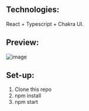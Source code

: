 ## Technologies:
React + Typescript + Chakra UI.

## Preview:
![image](https://user-images.githubusercontent.com/59087730/215101455-ac738f26-612c-4dac-848b-1c647603db39.png)

## Set-up:
1. Clone this repo
2. npm install
3. npm start

